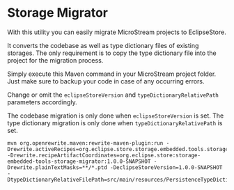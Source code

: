 # Storage Migrator

With this utility you can easily migrate MicroStream projects to EclipseStore.

It converts the codebase as well as type dictionary files of existing storages.
The only requirement is to copy the type dictionary file into the project for the migration process.

Simply execute this Maven command in your MicroStream project folder. Just make sure to backup your code in case of any occurring errors.

Change or omit the `eclipseStoreVersion` and `typeDictionaryRelativePath` parameters accordingly.

The codebase migration is only done when `eclipseStoreVersion` is set.
The type dictionary migration is only done when `typeDictionaryRelativePath` is set.

````
mvn org.openrewrite.maven:rewrite-maven-plugin:run -Drewrite.activeRecipes=org.eclipse.store.storage.embedded.tools.storage.migrator.ConvertProject -Drewrite.recipeArtifactCoordinates=org.eclipse.store:storage-embedded-tools-storage-migrator:1.0.0-SNAPSHOT -Drewrite.plainTextMasks=**/*.ptd -DeclipseStoreVersion=1.0.0-SNAPSHOT -DtypeDictionaryRelativeFilePath=src/main/resources/PersistenceTypeDictionary.ptd
````
